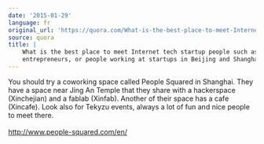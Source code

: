 ```yaml
---
date: '2015-01-29'
language: fr
original_url: 'https://quora.com/What-is-the-best-place-to-meet-Internet-tech-startup-people-such-as-VCs-entrepreneurs-or-people-working-at-startups-in-Beijing-and-Shanghai/answer/Clément-Renaud'
source: quora
title: |
    What is the best place to meet Internet tech startup people such as VCs,
    entrepreneurs, or people working at startups in Beijing and Shanghai?
---
```


You should try a coworking space called People Squared in Shanghai. They
have a space near Jing An Temple that they share with a hackerspace
(Xinchejian) and a fablab (Xinfab). Another of their space has a cafe
(Xincafe). Look also for Tekyzu events, always a lot of fun and nice
people to meet there.\
\
<http://www.people-squared.com/en/>
